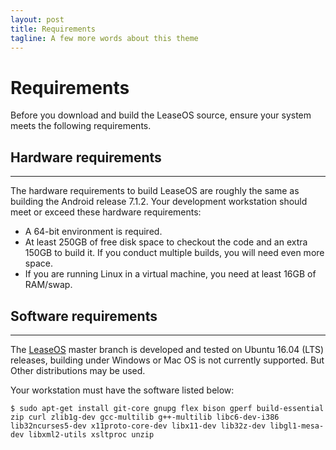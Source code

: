 ```yaml
---
layout: post
title: Requirements
tagline: A few more words about this theme
---
```

# Requirements
Before you download and build the LeaseOS source, ensure your system meets the following
requirements.
## Hardware requirements
---
The hardware requirements to build LeaseOS are roughly the same as
building the Android release 7.1.2. Your development workstation should meet or exceed these hardware requirements:
* A 64-bit environment is required.
* At least 250GB of free disk space to checkout the code and an extra 150GB to build it.
If you conduct multiple builds, you will need even more space.
* If you are running Linux in a virtual machine, you need at least 16GB of RAM/swap.

## Software requirements
---
The [LeaseOS](https://github.com/OrderLab/leaseos_local_manifests) master branch is developed and tested on
Ubuntu 16.04 (LTS) releases, building under Windows or Mac OS is not currently supported. But Other distributions may be used.

Your workstation must have the software listed below:
```
$ sudo apt-get install git-core gnupg flex bison gperf build-essential zip curl zlib1g-dev gcc-multilib g++-multilib libc6-dev-i386 lib32ncurses5-dev x11proto-core-dev libx11-dev lib32z-dev libgl1-mesa-dev libxml2-utils xsltproc unzip
```

